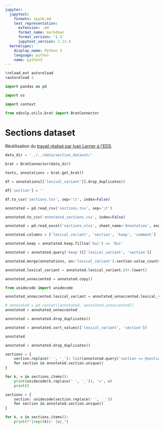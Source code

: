 ```yaml
---
jupyter:
  jupytext:
    formats: ipynb,md
    text_representation:
      extension: .md
      format_name: markdown
      format_version: '1.3'
      jupytext_version: 1.11.4
  kernelspec:
    display_name: Python 3
    language: python
    name: python3
---
```


```python
%reload_ext autoreload
%autoreload 2
```

```python
import pandas as pd
```

```python
import os
```

```python
import context
```

```python
from edsnlp.utils.brat import BratConnector
```

# Sections dataset


Réutilisation du [travail réalisé par Ivan Lerner à l'EDS](https://gitlab.eds.aphp.fr/IvanL/section_dataset).

```python
data_dir = '../../data/section_dataset/'
```

```python
brat = BratConnector(data_dir)
```

```python
texts, annotations = brat.get_brat()
```

```python
df = annotations[['lexical_variant']].drop_duplicates()
```

```python
df['section'] = ''
```

```python
df.to_csv('sections.tsv', sep='\t', index=False)
```

```python
annotated = pd.read_csv('sections.tsv', sep='\t')
```

```python
annotated.to_csv('annotated_sections.csv', index=False)
```

```python
annotated = pd.read_excel('sections.xlsx', sheet_name='Annotation', engine='openpyxl')
```

```python
annotated.columns = ['lexical_variant', 'section', 'keep', 'comment']
```

```python
annotated.keep = annotated.keep.fillna('Oui') == 'Oui'
```

```python
annotated = annotated.query('keep')[['lexical_variant', 'section']]
```

```python
annotated.merge(annotations, on='lexical_variant').section.value_counts()
```

```python
annotated.lexical_variant = annotated.lexical_variant.str.lower()
```

```python
annotated_unnaccented = annotated.copy()
```

```python
from unidecode import unidecode
```

```python
annotated_unnaccented.lexical_variant = annotated_unnaccented.lexical_variant.apply(unidecode)
```

```python
# annotated = pd.concat([annotated, annotated_unnaccented])
annotated = annotated_unnaccented
```

```python
annotated = annotated.drop_duplicates()
```

```python
annotated = annotated.sort_values(['lexical_variant', 'section'])
```

```python
annotated
```

```python
annotated = annotated.drop_duplicates()
```

```python
sections = {
    section.replace(' ', '_'): list(annotated.query('section == @section').lexical_variant)
    for section in annotated.section.unique()
}
```

```python
for k, v in sections.items():
    print(unidecode(k.replace(' ', '_')), '=', v)
    print()
```

```python
sections = {
    section: unidecode(section.replace(' ', '_'))
    for section in annotated.section.unique()
}
```

```python
for k, v in sections.items():
    print(f"{repr(k)}: {v},")
```

```python

```
